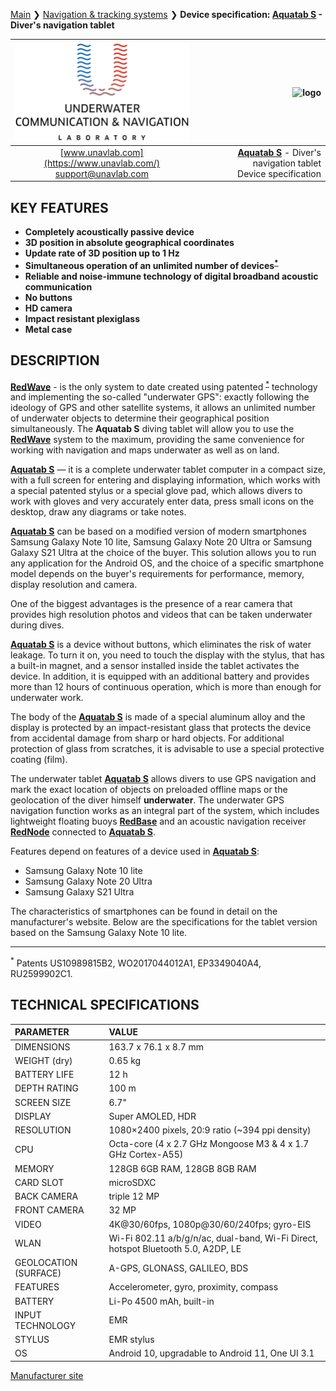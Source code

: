 [Main](/../../) ❯ [Navigation & tracking systems](/navigation_and_tracking_systems_en) ❯ **Device specification: [Aquatab S](https://duslate.com/products/aquatab-s/) - Diver's navigation tablet**

<div style="page-break-after: always;"></div>

| ![logo](/documentation/sm_logo.png) | ![logo](https://duslate.com/upload/content-images/primary/aquatab-s.png) |
| :---: | ---: |
| [www.unavlab.com](https://www.unavlab.com/) <br/> [support@unavlab.com](mailto:support@unavlab.com) | **[Aquatab S](https://duslate.com/products/aquatab-s/)** - Diver's navigation tablet <br/> Device specification |

## KEY FEATURES

* **Completely acoustically passive device**
* **3D position in absolute geographical coordinates**
* **Update rate of 3D position up to 1 Hz**
* **Simultaneous operation of an unlimited number of devices<sup>[*](#footnote_a1)</sup>**
* **Reliable and noise-immune technology of digital broadband acoustic communication**
* **No buttons**
* **HD camera**
* **Impact resistant plexiglass**
* **Metal case**

## DESCRIPTION

**[RedWave](RedWAVE_DataBrief_en.md)** - is the only system to date created using patented <sup>[*](#footnote_a1)</sup> technology and implementing the so-called "underwater GPS": exactly following the ideology of GPS and other satellite systems, it allows an unlimited number of underwater objects to determine their geographical position simultaneously. The **Aquatab S** diving tablet will allow you to use the **[RedWave](RedWAVE_DataBrief_en.md)** system to the maximum, providing the same convenience for working with navigation and maps underwater as well as on land.

**[Aquatab S](https://duslate.com/products/aquatab-s/)** — it is a complete underwater tablet computer in a compact size, with a full screen for entering and displaying information, which works with a special patented stylus or a special glove pad, which allows divers to work with gloves and very accurately enter data, press small icons on the desktop, draw any diagrams or take notes.

**[Aquatab S](https://duslate.com/products/aquatab-s/)** can be based on a modified version of modern smartphones Samsung Galaxy Note 10 lite, Samsung Galaxy Note 20 Ultra or Samsung Galaxy S21 Ultra at the choice of the buyer. This solution allows you to run any application for the Android OS, and the choice of a specific smartphone model depends on the buyer's requirements for performance, memory, display resolution and camera.

One of the biggest advantages is the presence of a rear camera that provides high resolution photos and videos that can be taken underwater during dives.

**[Aquatab S](https://duslate.com/products/aquatab-s/)** is a device without buttons, which eliminates the risk of water leakage. To turn it on, you need to touch the display with the stylus, that has a built-in magnet, and a sensor installed inside the tablet activates the device. In addition, it is equipped with an additional battery and provides more than 12 hours of continuous operation, which is more than enough for underwater work.

The body of the **[Aquatab S](https://duslate.com/products/aquatab-s/)** is made of a special aluminum alloy and the display is protected by an impact-resistant glass that protects the device from accidental damage from sharp or hard objects. For additional protection of glass from scratches, it is advisable to use a special protective coating (film).

The underwater tablet **[Aquatab S](https://duslate.com/products/aquatab-s/)** allows divers to use GPS navigation and mark the exact location of objects on preloaded offline maps or the geolocation of the diver himself **underwater**. The underwater GPS navigation function works as an integral part of the system, which includes lightweight floating buoys **[RedBase](RedBASE_Specification_en.md)** and an acoustic navigation receiver **[RedNode](RedNODE_Specification_en.md)** connected to **[Aquatab S](https://duslate.com/products/aquatab-s/)**.

Features depend on features of a device used in **[Aquatab S](https://duslate.com/products/aquatab-s/)**:
* Samsung Galaxy Note 10 lite
* Samsung Galaxy Note 20 Ultra
* Samsung Galaxy S21 Ultra

The characteristics of smartphones can be found in detail on the manufacturer's website.
Below are the specifications for the tablet version based on the Samsung Galaxy Note 10 lite.

_________
<a name="footnote_a1"><sup>*</sup></a> Patents US10989815B2, WO2017044012A1, EP3349040A4, RU2599902C1.  

<div style="page-break-after: always;"></div>

## TECHNICAL SPECIFICATIONS

| PARAMETER | VALUE |
| :--- | :--- |
| DIMENSIONS | 163.7 х 76.1 х 8.7 mm |
| WEIGHT (dry) | 0.65 kg |
| BATTERY LIFE | 12 h |
| DEPTH RATING | 100 m |
| SCREEN SIZE | 6.7" |
| DISPLAY | Super AMOLED, HDR |
| RESOLUTION | 1080×2400 pixels, 20:9 ratio (~394 ppi density) |
| CPU | Octa-core (4 х 2.7 GHz Mongoose M3 & 4 х 1.7 GHz Cortex-A55) |
| MEMORY | 128GB 6GB RAM, 128GB 8GB RAM |
| CARD SLOT | microSDXC |
| BACK CAMERA | triple 12 MP |
| FRONT CAMERA | 32 MP |
| VIDEO | 4K@30/60fps, 1080p@30/60/240fps; gyro-EIS |
| WLAN | Wi-Fi 802.11 a/b/g/n/ac, dual-band, Wi-Fi Direct, hotspot Bluetooth 5.0, A2DP, LE |
| GEOLOCATION (SURFACE) | A-GPS, GLONASS, GALILEO, BDS |
| FEATURES | Accelerometer, gyro, proximity, compass |
| BATTERY | Li-Po 4500 mAh, built-in |
| INPUT TECHNOLOGY | EMR | 
| STYLUS | EMR stylus |
| OS | Android 10, upgradable to Android 11, One UI 3.1 |

[Manufacturer site](https://duslate.com/products/aquatab-s/)

<div style="page-break-after: always;"></div>

